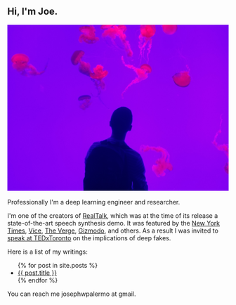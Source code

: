 ## Hi, I'm Joe.

![me and jellies](https://raw.githubusercontent.com/joepalermo/joepalermo.github.io/master/me_and_jellies.jpg)

Professionally I'm a deep learning engineer and researcher.

I'm one of the creators of [RealTalk](https://joepalermo.github.io/2020/01/01/real-talk.html), which was at the time of its release a state-of-the-art speech synthesis demo. It was featured by the [New York Times](https://www.nytimes.com/2019/11/22/the-weekly/deepfake-joe-rogan.html), [Vice](https://www.vice.com/en_ca/article/597yba/ai-generated-fake-joe-rogan-voice-dessa), [The Verge](https://www.theverge.com/2019/5/17/18629024/joe-rogan-ai-fake-voice-clone-deepfake-dessa), [Gizmodo](https://gizmodo.com/this-ai-generated-joe-rogan-voice-sounds-eerily-like-th-1834842151), and others. As a result I was invited to [speak at TEDxToronto](https://www.youtube.com/watch?v=JXBBalHl_cI) on the implications of deep fakes.

Here is a list of my writings:

<ul>
  {% for post in site.posts %}
    <li>
      <a href="{{ post.url }}">{{ post.title }}</a>
    </li>
  {% endfor %}
</ul>

You can reach me josephwpalermo at gmail.

